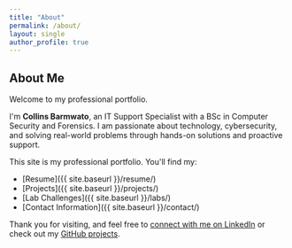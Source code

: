 ```yaml
---
title: "About"
permalink: /about/
layout: single
author_profile: true
---
```


## About Me

Welcome to my professional portfolio.

I'm **Collins Barmwato**, an IT Support Specialist with a BSc in Computer Security and Forensics. I am passionate about technology, cybersecurity, and solving real-world problems through hands-on solutions and proactive support.

This site is my professional portfolio. You'll find my:

- [Resume]({{ site.baseurl }}/resume/)
- [Projects]({{ site.baseurl }}/projects/)
- [Lab Challenges]({{ site.baseurl }}/labs/)
- [Contact Information]({{ site.baseurl }}/contact/)

Thank you for visiting, and feel free to [connect with me on LinkedIn](https://www.linkedin.com/in/collins-barmwato) or check out my [GitHub projects](https://github.com/Barmwato).

